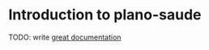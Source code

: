 # Introduction to plano-saude

TODO: write [great documentation](http://jacobian.org/writing/what-to-write/)
